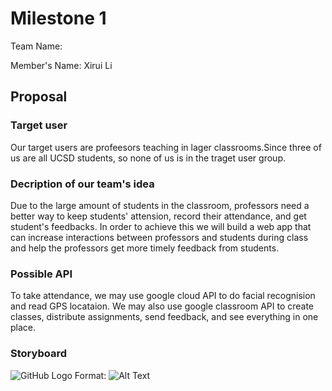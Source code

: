 # Milestone 1
Team Name: 

Member's Name: Xirui Li

## Proposal 
### Target user
Our target users are profeesors teaching in lager classrooms.Since three of us are all UCSD students, so none of us is in the traget user group.


### Decription of our team's idea 

Due to the large amount of students in the classroom, professors need a better way to keep students' attension, record their attendance, and get student's feedbacks. In order to achieve this we will build a web app that can increase interactions between professors and students during class and help the professors get more timely feedback from students.  

### Possible API 
 
To take attendance, we may use google cloud API to do facial recognision and read GPS locataion. We may also use google classroom API to create classes, distribute assignments, send feedback, and see everything in one place.

### Storyboard 
![GitHub Logo](/images/logo.png)
Format: ![Alt Text](url)
